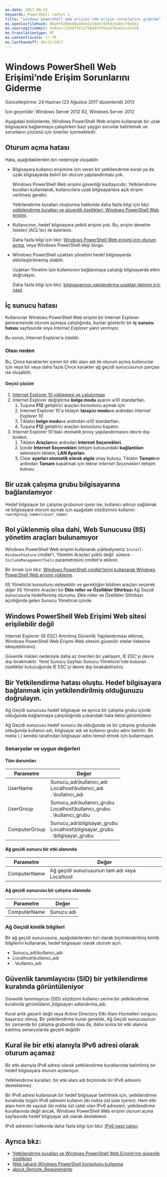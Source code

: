 ```yaml
---
ms.date: 2017-08-23
keywords: PowerShell cmdlet'i
title: "windows powershell web erişimi'nde erişim sorunlarını giderme"
ms.openlocfilehash: 08a9fd286ed8a40e9423deb7d29dc0a8ecf8e5b1
ms.sourcegitcommit: 4102ecc35d473211f50a453f6ae3fbea31cb3428
ms.translationtype: MT
ms.contentlocale: tr-TR
ms.lasthandoff: 08/31/2017
---
```

# <a name="troubleshooting-access-problems-in-windows-powershell-web-access"></a>Windows PowerShell Web Erişimi’nde Erişim Sorunlarını Giderme

Güncelleştirme: 24 Haziran (23 Ağustos 2017 düzenlendi) 2013

İçin geçerlidir: Windows Server 2012 R2, Windows Server 2012

Aşağıdaki bölümlerde, Windows PowerShell Web erişimi kullanarak bir uzak bilgisayara bağlanmaya çalışılırken bazı yaygın sorunlar belirlemek ve sorunların çözümü için öneriler içermektedir.

## <a name="sign-in-failure"></a>Oturum açma hatası

Hata, aşağıdakilerden biri nedeniyle oluşabilir.

- Bilgisayara kullanıcı erişimine izin veren bir yetkilendirme kuralı ya da uzak bilgisayarda belirli bir oturum yapılandırması yok.

  Windows PowerShell Web erişimi güvenliği kısıtlayıcıdır; Yetkilendirme kuralları kullanılarak, kullanıcılara uzak bilgisayarlara açık erişim verilmesi gerekir.

  Yetkilendirme kuralları oluşturma hakkında daha fazla bilgi için bkz: [yetkilendirme kuralları ve güvenlik özellikleri, Windows PowerShell Web erişimi](authorization-rules-and-security-features-of-windows-powershell-web-access.md).

- Kullanıcının, hedef bilgisayara yetkili erişimi yok. Bu, erişim denetim listeleri (ACL’ler) ile belirlenir.

  Daha fazla bilgi için bkz: [Windows PowerShell Web erişimi için oturum açma](use-the-web-based-windows-powershell-console.md#signing-in-to-windows-powershell-web-access), veya Windows PowerShell ekip blogu.

- Windows PowerShell uzaktan yönetimi hedef bilgisayarda etkinleştirilmemiş olabilir.

  Uzaktan Yönetim için kullanıcının bağlanmaya çalıştığı bilgisayarda etkin doğrulayın.

  Daha fazla bilgi için bkz: [bilgisayarınızı yapılandırma uzaktan iletişim için nasıl](https://docs.microsoft.com/en-us/powershell/module/microsoft.powershell.core/about/about_remote_requirements#how-to-configure-your-computer-for-remoting).

## <a name="internal-server-error"></a>İç sunucu hatası

Kullanıcılar Windows PowerShell Web erişimi bir Internet Explorer penceresinde oturum açmaya çalıştığında, bunlar gösterilir bir **iç sunucu hatası** sayfasında veya *Internet Explorer* yanıt vermiyor.

Bu sorun, Internet Explorer’a özeldir.

### <a name="possible-cause"></a>Olası neden

Bu, Çince karakterler içeren bir etki alanı adı ile oturum açmış kullanıcılar için veya bir veya daha fazla Çince karakter ağ geçidi sunucusunun parçası ise oluşabilir.

#### <a name="workaround"></a>Geçici çözüm

1. [Internet Explorer 10 yüklemesi ve çalıştırması](http://ie.microsoft.com/testdrive/info/downloads/Default.html)
1. Internet Explorer değiştirme **belge modu** ayarını *ıe10* standartları.
   1. Tuşuna **F12** geliştirici araçları konsolunu açmak için
   1. Internet Explorer 10'a tıklayın **tarayıcı modu**ve ardından *Internet Explorer 10*.
   1. Tıklatın **belge modu**ve ardından *ıe10* standartları.
   1. Tuşuna **F12** geliştirici araçları konsolunu kapatın.
1. Internet Explorer 10'daki otomatik proxy yapılandırmasını devre dışı bırakın.
   1. Tıklatın **Araçları**ve ardından **Internet Seçenekleri**.
   1. İçinde **Internet Seçenekleri** iletişim kutusundaki **bağlantıları** sekmesini tıklatın, **LAN Ayarları**.
   1. Clear **ayarları otomatik olarak algıla** onay kutusu. Tıklatın **Tamam**ve ardından **Tamam** kapatmak için tekrar *Internet Seçenekleri* iletişim kutusu.

## <a name="cannot-connect-to-a-remote-workgroup-computer"></a>Bir uzak çalışma grubu bilgisayarına bağlanılamıyor

Hedef bilgisayar bir çalışma grubunun üyesi ise, kullanıcı adınızı sağlamak ve bilgisayara oturum açmak için aşağıdaki sözdizimini kullanın:`<workgroup_name>\<user_name>`

## <a name="cannot-find-web-server-iis-management-tools-even-though-the-role-was-installed"></a>Rol yüklenmiş olsa dahi, Web Sunucusu (IIS) yönetim araçları bulunamıyor

Windows PowerShell Web erişimi kullanarak yüklediyseniz `Install-WindowsFeature` cmdlet'i, Yönetim Araçları yüklü değil. sürece `-IncludeManagementTools` parametresini cmdlet'e eklenir.

Bir örnek için bkz: [Windows PowerShell cmdlet'lerini kullanarak Windows PowerShell Web erişimi yükleme](install-and-use-windows-powershell-web-access.md#to-install-windows-powershell-web-access-by-using-windows-powershell-cmdlets).

IIS Yöneticisi konsolunu ekleyebilir ve gerektiğini bildiren araçları seçerek diğer IIS Yönetim Araçları bir **Ekle roller ve Özellikler Sihirbazı** Ağ Geçidi sunucusuna hedeflenmiş oturumu.
Ekle roller ve Özellikler Sihirbazı açıldığında gelen Sunucu Yöneticisi içinde.

## <a name="windows-powershell-web-access-website-is-not-accessible"></a>Windows PowerShell Web Erişimi Web sitesi erişilebilir değil

Internet Explorer (IE ESC) Artırılmış Güvenlik Yapılandırması etkinse, Windows PowerShell Web Erişimi Web sitesini güvenilir siteler listesine ekleyebilirsiniz.

Güvenlik riskleri nedeniyle daha az önerilen bir yaklaşım, IE ESC'yi devre dışı bırakmaktır.
Yerel Sunucu Sayfası Sunucu Yöneticisi'nde bulunan özellikler kutucuğunda IE ESC'yi devre dışı bırakabilirsiniz.

## <a name="an-authorization-failure-occurred-verify-that-you-are-authorized-to-connect-to-the-destination-computer"></a>Bir Yetkilendirme hatası oluştu. Hedef bilgisayara bağlanmak için yetkilendirilmiş olduğunuzu doğrulayın.

Ağ Geçidi sunucusu hedef bilgisayar ve ayrıca bir çalışma grubu içinde olduğunda bağlanmaya çalışıldığında yukarıdaki hata iletisi görüntülenir.

Ağ Geçidi sunucusu hedef sunucu da olduğunda ve bir çalışma grubunda olduğunda kullanıcı adı, bilgisayar adı ve kullanıcı grubu adını belirtin.
Bir nokta (.) kendisi tarafından bilgisayar adını temsil etmek için kullanmayın.

### <a name="scenarios-and-proper-values"></a>Senaryolar ve uygun değerleri

#### <a name="all-cases"></a>Tüm durumları

Parametre | Değer
-- | --
UserName | Sunucu\_adı\\kullanıcı\_adı<br/>Localhost\\kullanıcı\_adı<br/>. \\kullanıcı\_adı
UserGroup | Sunucu\_adı\\kullanıcı\_grubu<br/>Localhost\\kullanıcı\_grubu<br/>. \\kullanıcı\_grubu
ComputerGroup | Sunucu\_adı\\bilgisayar\_grubu<br/>Localhost\\bilgisayar\_grubu<br/>. \\bilgisayar\_grubu

#### <a name="gateway-server-is-in-a-domain"></a>Ağ geçidi sunucu bir etki alanında

Parametre | Değer
-- | --
ComputerName | Ağ geçidi sunucusunun tam adı veya Localhost

#### <a name="gateway-server-is-in-a-workgroup"></a>Ağ geçidi sunucusu bir çalışma alanında

Parametre | Değer
-- | --
ComputerName | Sunucu adı

### <a name="gateway-credentials"></a>Ağ Geçidi kimlik bilgileri

Bir ağ geçidi sunucusuna, aşağıdakilerden biri olarak biçimlendirilmiş kimlik bilgilerini kullanarak, hedef bilgisayar olarak oturum açın.

- Sunucu\_adı\\kullanıcı\_adı
- Localhost\\kullanıcı\_adı
- . \\kullanıcı\_adı

## <a name="a-security-identifier-sid-is-displayed-in-an-authorization-rule"></a>Güvenlik tanımlayıcısı (SID) bir yetkilendirme kuralında görüntüleniyor

Güvenlik tanımlayıcısı (SID) sözdizimi kullanıcı yerine bir yetkilendirme kuralında görüntülenir\_bilgisayarı adlandırma\_adı.

Kural artık geçerli değil veya Active Directory Etki Alanı Hizmetleri sorgusu başarısız olmuş.
Bir yetkilendirme kuralı genelde, Ağ Geçidi sunucusunun bir zamanda bir çalışma grubunda olsa da, daha sonra bir etki alanına katılmış senaryolarda geçerli değildir

## <a name="cannot-sign-in-with-rule-as-an-ipv6-address-with-a-domain"></a>Kural ile bir etki alanıyla IPv6 adresi olarak oturum açamaz

Bir etki alanıyla IPv6 adresi olarak yetkilendirme kurallarında belirtilmiş bir hedef bilgisayara oturum açılamıyor.

Yetkilendirme kuralları, bir etki alanı adı biçiminde bir IPv6 adresini desteklemez.

Bir IPv6 adresi kullanarak bir hedef bilgisayar belirtmek için, yetkilendirme kuralında özgün IPv6 adresini kullanın (iki nokta üst üste içeren).
Hem etki alanı hem de sayısal (iki nokta üst üste) olan IPv6 adresleri, yetkilendirme kurallarında değil ancak, Windows PowerShell Web erişimi oturum açma sayfasında hedef bilgisayar adı olarak desteklenir. 

IPv6 adresleri hakkında daha fazla bilgi için bkz: [IPv6 nasıl çalışır](https://technet.microsoft.com/en-us/library/cc781672(v=ws.10).aspx).

## <a name="see-also"></a>Ayrıca bkz:

- [Yetkilendirme kuralları ve Windows PowerShell Web Erişimi'nın güvenlik özellikleri](https://technet.microsoft.com/en-us/library/dn282394(v=ws.11).aspx)
- [Web tabanlı Windows PowerShell konsolunu kullanma](https://technet.microsoft.com/en-us/library/hh831417(v=ws.11).aspx)
- [about_Remote_Requirements](https://docs.microsoft.com/en-us/powershell/module/microsoft.powershell.core/about/about_remote_requirements)
